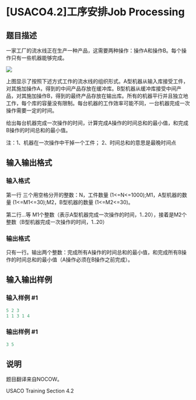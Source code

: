 # [USACO4.2]工序安排Job Processing

## 题目描述

一家工厂的流水线正在生产一种产品，这需要两种操作：操作A和操作B。每个操作只有一些机器能够完成。

![](https://cdn.luogu.com.cn/upload/pic/1968.png)

上图显示了按照下述方式工作的流水线的组织形式。A型机器从输入库接受工件，对其施加操作A，得到的中间产品存放在缓冲库。B型机器从缓冲库接受中间产品，对其施加操作B，得到的最终产品存放在输出库。所有的机器平行并且独立地工作，每个库的容量没有限制。每台机器的工作效率可能不同，一台机器完成一次操作需要一定的时间。

给出每台机器完成一次操作的时间，计算完成A操作的时间总和的最小值，和完成B操作的时间总和的最小值。

注：1、机器在一次操作中干掉一个工件； 2、时间总和的意思是最晚时间点

## 输入输出格式

### 输入格式

第一行 三个用空格分开的整数：N，工件数量 (1<=N<=1000);M1，A型机器的数量 (1<=M1<=30);M2，B型机器的数量 (1<=M2<=30)。

第二行…等 M1个整数（表示A型机器完成一次操作的时间，1..20），接着是M2个整数（B型机器完成一次操作的时间，1..20）

### 输出格式

只有一行。输出两个整数：完成所有A操作的时间总和的最小值，和完成所有B操作的时间总和的最小值（A操作必须在B操作之前完成）。

## 输入输出样例

### 输入样例 #1

```cpp
5 2 3
1 1 3 1 4
```


### 输出样例 #1

```cpp
3 5
```


## 说明

题目翻译来自NOCOW。

USACO Training Section 4.2

